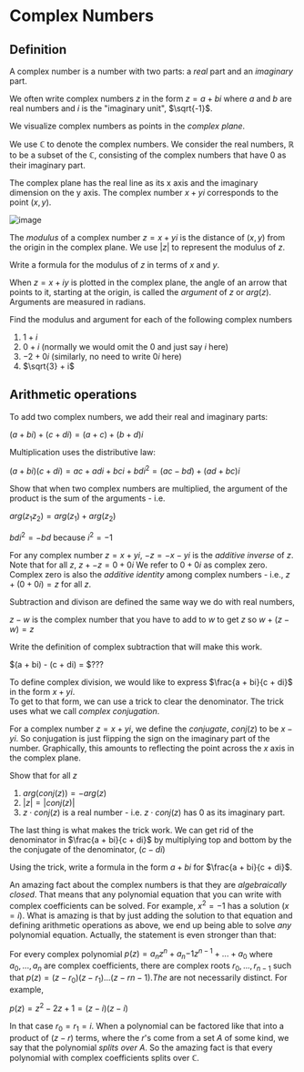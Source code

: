 # Complex Numbers
## Definition
A complex number is a number with two parts: a _real_ part and an _imaginary_ part.

We often write complex numbers $z$ in the form $z = a + bi$ where $a$ and $b$ are
real numbers and $i$ is the "imaginary unit", $\sqrt{-1}$.

We visualize complex numbers as points in the _complex plane_.  

We use $\mathbb{C}$ to denote the complex numbers.  We consider the real numbers, $\mathbb{R}$ to be a subset
of the $\mathbb{C}$, consisting of the complex numbers that have $0$ as their imaginary part.

The complex plane has the real line as its x axis and the imaginary dimension on the y axis.
The complex number $x +yi$ corresponds to the point $(x,y)$.

![image](https://encrypted-tbn0.gstatic.com/images?q=tbn:ANd9GcQg2hPuW3bnRkQZHxXRjO6GduQQIJSS-u2LWw&s)

The _modulus_ of a complex number $z = x + yi$ is the distance of $(x,y)$ from the origin in the complex plane.
We use $|z|$ to represent the modulus of $z$.

Write a formula for the modulus of $z$ in terms of $x$ and $y$.

When $z = x + iy$ is plotted in the complex plane, the angle of an arrow that points to it, starting at the origin,
is called the _argument_ of $z$ or $arg(z)$. Arguments are measured in radians.

Find the modulus and argument for each of the following complex numbers

 1. $1 + i$  
 2. $0 + i$  (normally we would omit the $0$ and just say $i$ here)
 3. $-2  + 0i$ (similarly, no need to write $0i$ here)
 4. $\sqrt{3} + i$

## Arithmetic operations
To add two complex numbers, we add their real and imaginary parts: 

$(a + bi) + (c + di) = (a + c) + (b + d) i$

Multiplication uses the distributive law:

$(a + bi)(c + di) = ac + adi + bci + bdi^2 = (ac - bd) + (ad + bc)i$ 

Show that when two complex numbers are multiplied, the argument of the product is the sum of the arguments - i.e.

$arg(z_1 z_2) = arg(z_1) + arg(z_2)$

$bdi^2 = -bd$ because $i^2 = -1$

For any complex number $z = x + yi$, $-z = -x - yi$ is the _additive inverse_ of $z$. Note that for all $z$, $z + -z = 0 + 0i$
We refer to $0 + 0i$ as complex zero.  Complex zero is also the _additive identity_ among complex numbers - i.e., $z + (0 + 0i) = z$ for all $z$.

Subtraction and divison are defined the same way we do with real numbers,

$z - w$ is the complex number that you have to add to $w$ to get $z$ so $w + (z - w ) = z$

Write the definition of complex subtraction that will make this work.

$(a + bi) - (c + di) = $???

To define complex division, we would like to express $\frac{a + bi}{c + di}$ in the form $x + yi$.  
To get to that form, we can use a trick to clear the denominator. The trick uses what we call _complex conjugation_.

For a complex number $z = x + yi$, we define the _conjugate_, $conj(z)$ to be $x - yi$. So conjugation is just flipping the sign on the imaginary part of the number.  Graphically, this amounts to reflecting the point across the $x$ axis in the complex plane. 

Show that for all $z$
1.  $arg(conj(z)) = -arg(z)$
2.  $|z| = |conj(z)|$
3.  $z \cdot conj(z)$ is a real number - i.e. $z \cdot conj(z)$ has $0$ as its imaginary part.

The last thing is what makes the trick work.  We can get rid of the denominator in $\frac{a + bi}{c + di}$ 
by multiplying top and bottom by the the conjugate of the denominator, $(c - di)$

Using the trick, write a formula in the form $a + bi$ for $\frac{a + bi}{c + di}$.

An amazing fact about the complex numbers is that they are _algebraically closed_.  That means that any polynomial equation that you can write with complex coefficients can be solved.  For example, $x^2 = -1$ has a solution ($x = i$).  What is amazing is that by just adding the solution to that equation and defining arithmetic operations as above, we end up being able to solve *any* polynomial equation. Actually, the statement is even stronger than that:

For every complex polynomial $p(z) = a_nz^n + a_n{-1}z^{n-1} + ... + a_0$ where $a_0, ..., a_n$ are complex coefficients, there are complex roots $r_0, ..., r_{n-1}$ such that $p(z) = (z - r_0)(z - r_1)...(z - r{n-1}).  The %r_i$ are not necessarily distinct.  For example, 

$p(z) = z^2 -2z + 1 = (z - i)(z - i)$

In that case $r_0 = r_1 = i$.  When a polynomial can be factored like that into a product of $(z - r)$ terms, where the $r$'s come from a set $A$ of some kind, we say that the polynomial _splits over A_.  So the amazing fact is that every polynomial with complex coefficients splits over $\mathbb{C}$.
